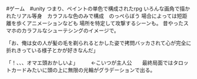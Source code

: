 #ゲーム　#unity 
つまり、ペイントの単色で構成されたrpg
いろんな画角で描かれたリアル等身　カラフルな色のみで構成　のっぺらぼう
場合によっては短距離を歩くアニメーションなども
場所を特定して攻撃するシーンも。
昔やったスマホのカラフルなシューテシングのイメージで。

「お、俺は女の人が髪の毛を剃られるとかした姿で拷問バッカされて心が完全に折れきっている様子とかが好きなんだ」

「！、、、オマエ頭おかしいよ」　　　←こいつが主人公　　最終局面ではタロットカードみたいに頭の上に無限の光輪がグラデーションで出る。
